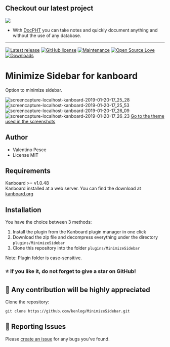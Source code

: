 ## Checkout our latest project
[![](https://raw.githubusercontent.com/docpht/docpht/master/public/assets/img/logo.png)](https://github.com/docpht/docpht)

- With [DocPHT](https://github.com/docpht/docpht) you can take notes and quickly document anything and without the use of any database.
-----------

[![Latest release](https://img.shields.io/github/release/kenlog/MinimizeSidebar.svg)](https://github.com/kenlog/MinimizeSidebar/releases)
[![GitHub license](https://img.shields.io/github/license/Naereen/StrapDown.js.svg)](https://github.com/kenlog/MinimizeSidebar/blob/master/LICENSE)
[![Maintenance](https://img.shields.io/badge/Maintained%3F-yes-green.svg)](https://github.com/kenlog/MinimizeSidebar/graphs/contributors)
[![Open Source Love](https://badges.frapsoft.com/os/v1/open-source.svg?v=103)]()
[![Downloads](https://img.shields.io/github/downloads/kenlog/MinimizeSidebar/total.svg)](https://github.com/kenlog/MinimizeSidebar/releases)

# Minimize Sidebar for kanboard

Option to minimize sidebar.

![screencapture-localhost-kanboard-2019-01-20-17_25_28](https://user-images.githubusercontent.com/11728231/51442029-af3c7780-1cd8-11e9-9c8c-a4e0ae58436b.png)
![screencapture-localhost-kanboard-2019-01-20-17_25_53](https://user-images.githubusercontent.com/11728231/51442032-b19ed180-1cd8-11e9-903a-29c06c4e1e81.png)
![screencapture-localhost-kanboard-2019-01-20-17_26_09](https://user-images.githubusercontent.com/11728231/51442035-b6fc1c00-1cd8-11e9-8dcd-66325c9f347b.png)
![screencapture-localhost-kanboard-2019-01-20-17_26_23](https://user-images.githubusercontent.com/11728231/51442037-b95e7600-1cd8-11e9-9a2c-064e61992689.png)
[Go to the theme used in the screenshots](https://github.com/kenlog/Essential)

Author
------------
- Valentino Pesce
- License MIT

Requirements
------------
Kanboard >= v1.0.48  
Kanboard installed at a web server.
You can find the download at [kanboard.org](https://kanboard.org/)

Installation
------------
You have the choice between 3 methods:

1. Install the plugin from the Kanboard plugin manager in one click
2. Download the zip file and decompress everything under the directory `plugins/MinimizeSidebar`
3. Clone this repository into the folder `plugins/MinimizeSidebar`

Note: Plugin folder is case-sensitive.

### :star: If you like it, do not forget to give a star on GitHub!

:construction_worker: Any contribution will be highly appreciated
------------
Clone the repository: 
```console 
git clone https://github.com/kenlog/MinimizeSidebar.git
```
:bug: Reporting Issues
------------
Please [create an issue](https://github.com/kenlog/MinimizeSidebar/issues) for any bugs you've found.
